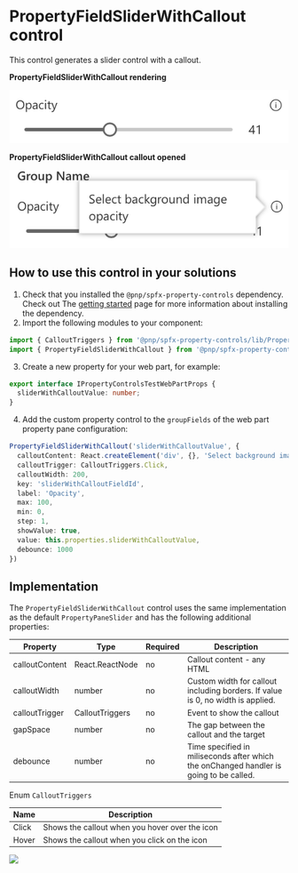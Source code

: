 # PropertyFieldSliderWithCallout control

This control generates a slider control with a callout.

**PropertyFieldSliderWithCallout rendering**

![Choice Group field with callout](../assets/sliderfieldwithcallout.png)


**PropertyFieldSliderWithCallout callout opened**

![Choice field with callout opened](../assets/sliderfieldwithcallout-open.png)

## How to use this control in your solutions

1. Check that you installed the `@pnp/spfx-property-controls` dependency. Check out The [getting started](../../#getting-started) page for more information about installing the dependency.
2. Import the following modules to your component:

```TypeScript
import { CalloutTriggers } from '@pnp/spfx-property-controls/lib/PropertyFieldHeader';
import { PropertyFieldSliderWithCallout } from '@pnp/spfx-property-controls/lib/PropertyFieldSliderWithCallout';
```

3. Create a new property for your web part, for example:

```TypeScript
export interface IPropertyControlsTestWebPartProps {
  sliderWithCalloutValue: number;
}
```

4. Add the custom property control to the `groupFields` of the web part property pane configuration:

```TypeScript
PropertyFieldSliderWithCallout('sliderWithCalloutValue', {
  calloutContent: React.createElement('div', {}, 'Select background image opacity'),
  calloutTrigger: CalloutTriggers.Click,
  calloutWidth: 200,
  key: 'sliderWithCalloutFieldId',
  label: 'Opacity',
  max: 100,
  min: 0,
  step: 1,
  showValue: true,
  value: this.properties.sliderWithCalloutValue,
  debounce: 1000
})
```

## Implementation

The `PropertyFieldSliderWithCallout` control uses the same implementation as the default `PropertyPaneSlider` and has the following additional properties:

| Property | Type | Required | Description |
| ---- | ---- | ---- | ---- |
| calloutContent | React.ReactNode | no | Callout content - any HTML |
| calloutWidth | number | no | Custom width for callout including borders. If value is 0, no width is applied. |
| calloutTrigger | CalloutTriggers | no | Event to show the callout |
| gapSpace | number | no | The gap between the callout and the target |
| debounce | number | no | Time specified in miliseconds after which the onChanged handler is going to be called. |

Enum `CalloutTriggers`

| Name | Description |
| ---- | ---- |
| Click | Shows the callout when you hover over the icon |
| Hover | Shows the callout when you click on the icon |


![](https://telemetry.sharepointpnp.com/sp-dev-fx-property-controls/wiki/PropertyFieldSliderWithCallout)
